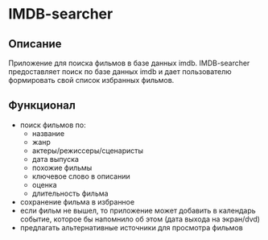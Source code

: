 # IMDB-searcher

## Описание

Приложение для поиска фильмов в базе данных imdb.
IMDB-searcher предоставляет поиск по базе данных imdb и дает пользователю формировать свой список избранных фильмов.

## Функционал

  * поиск фильмов по:
      * название
      * жанр
      * актеры/режиссеры/сценаристы
      * дата выпуска
      * похожие фильмы
      * ключевое слово в описании
      * оценка
      * длительность фильма
  * сохранение фильма в избранное
  * если фильм не вышел, то приложение может добавить в календарь событие, которое бы напомнило об этом (дата выхода на экран/dvd)
  * предлагать альтернативные источники для просмотра фильмов
